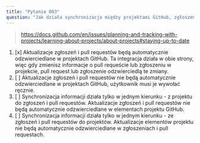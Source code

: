 ```yaml
---
title: "Pytanie 003"
question: "Jak działa synchronizacja między projektami GitHub, zgłoszeniami i pull requestami?"
---
```



> https://docs.github.com/en/issues/planning-and-tracking-with-projects/learning-about-projects/about-projects#staying-up-to-date  
1. [x] Aktualizacje zgłoszeń i pull requestów będą automatycznie odzwierciedlane w projektach GitHub. Ta integracja działa w obie strony, więc gdy zmienisz informacje o pull requeście lub zgłoszeniu w projekcie, pull request lub zgłoszenie odzwierciedlą te zmiany.  
1. [ ] Aktualizacje zgłoszeń i pull requestów nie będą automatycznie odzwierciedlane w projektach GitHub, użytkownik musi je wywołać ręcznie.  
1. [ ] Synchronizacja informacji działa tylko w jednym kierunku - z projektu do zgłoszeń i pull requestów. Aktualizacje zgłoszeń i pull requestów nie będą automatycznie odzwierciedlane w elementach projektu GitHub.  
1. [ ] Synchronizacja informacji działa tylko w jednym kierunku - ze zgłoszeń i pull requestów do projektów. Aktualizacje elementów projektu nie będą automatycznie odzwierciedlane w zgłoszeniach i pull requestach.  
